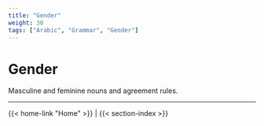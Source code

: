 ```yaml
---
title: "Gender"
weight: 30
tags: ["Arabic", "Grammar", "Gender"]
---
```

# Gender
Masculine and feminine nouns and agreement rules.

---
{{< home-link "Home" >}} | {{< section-index >}}  
